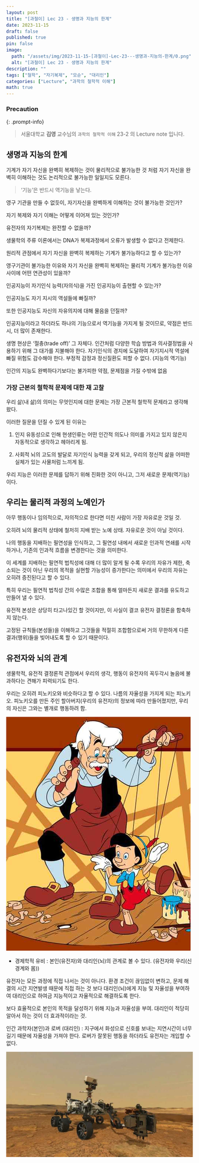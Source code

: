 ```yaml
---
layout: post
title: "[과철이] Lec 23 - 생명과 지능의 한계"
date: 2023-11-15
draft: false
published: true
pin: false
image:
  path: "/assets/img/2023-11-15-[과철이]-Lec-23---생명과-지능의-한계/0.png"
  alt: "[과철이] Lec 23 - 생명과 지능의 한계"
description: ""
tags: ["철학", "자기복제", "모순", "대리인"]
categories: ["Lecture", "과학의 철학적 이해"]
math: true
---
```



### Precaution


{: .prompt-info}


> 서울대학교 **김영** 교수님의 `과학의 철학적 이해` 23-2 의 Lecture note 입니다. 


## 생명과 지능의 한계


기계가 자기 자신을 완벽히 복제하는 것이 물리적으로 불가능한 것 처럼 자기 자신을 완벽히 이해하는 것도 논리적으로 불가능한 일일지도 모른다.


> ‘기능’은 반드시 역기능을 낳는다.


영구 기관을 만들 수 없듯이, 자기자신을 완벽하게 이해하는 것이 불가능한 것인가?


자기 복제와 자기 이해는 어떻게 이어져 있는 것인가?


유전자의 자기복제는 완전할 수 없을까?


생물학의 주류 이론에서는 DNA가 복제과정에서 오류가 발생할 수 없다고 전제한다.


원리적 관점에서 자기 자신을 완벽히 복제하는 기계가 불가능하다고 할 수 있는가?


영구기관이 불가능한 이유와 자기 자신을 완벽히 복제하는 물리적 기계가 불가능한 이유 사이에 어떤 연관성이 있을까?


인공지능이 자기인식 능력(자의식)을 가진 인공지능이 출현할 수 있는가?


인공지능도 자기 지시의 역설들에 빠질까?


또한 인공지능도 자신의 자유의지에 대해 물음을 던질까?


인공지능이라고 하더라도 하나의 기능으로서 역기능을 가지게 될 것이므로, 약점은 반드시, 더 많이 존재한다.


생명 현상은 ‘절충(trade off)’ 그 자체다. 인간처럼 다양한 학습 방법과 의사결정법을 사용하기 위해 그 대가를 지불해야 한다. 자기인식의 경지에 도달하여 자기지시적 역설에 빠질 위험도 감수해야 한다. 부정적 감정과 정신질환도 피할 수 없다. (지능의 역기능)


인간의 지능도 완벽하다기보다는 불가피한 약점, 문제점을 가질 수밖에 없음


### 가장 근본의 철학적 문제에 대한 재 고찰


우리 삶(내 삶)의 의미는 무엇인지에 대한 문제는 가장 근본적 철학적 문제라고 생각해 왔다.


이러한 질문을 던질 수 있게 된 이유는


1. 인지 유동성으로 인해 현생인류는 어떤 인간적 의도나 의미를 가지고 있지 않은지 자동적으로 생각하고 헤아리게 됨.


2. 사회적 뇌의 고도의 발달로 자기인식 능력을 갖게 되고, 우리의 정신적 삶을 어떠한 실체가 있는 사물처럼 느끼게 됨.


우리 지능은 이러한 문제를 답하기 위해 진화한 것이 아니고, 그저 새로운 문제(역기능)이다.


## 우리는 물리적 과정의 노예인가


아무 행동이나 임의적으로, 자의적으로 한다면 미친 사람이 가장 자유로운 것일 것.


오히려 뇌의 물리적 상태에 철저히 지배 받는 노예 상태. 자유로운 것이 아닐 것이다.


나의 행동을 지배하는 필연성을 인식하고, 그 필연성 내에서 새로운 인과적 연쇄를 시작하거나, 기존의 인과적 흐름을 변경한다는 것을 의미한다.


이 세계를 지배하는 필연적 법칙성에 대해 더 많이 알게 될 수록 우리의 자유가 제한, 축소되는 것이 아닌 우리의 목적을 실현할 가능성이 증가한다는 의미에서 우리의 자유는 오히려 증진된다고 할 수 있다.


특히 우리는 필연적 법칙성 간의 수많은 조합을 통해 얼마든지 새로운 결과를 유도하고 만들어 낼 수 있다.


유전적 본성은 상당히 타고나있긴 할 것이지만, 이 사실이 결코 유전자 결정론을 함축하지 않는다.


고정된 규칙들(본성들)을 이해하고 그것들을 적절히 조합함으로써 거의 무한하게 다른 결과(행위)들을 빚어내도록 할 수 있기 때문이다.


## 유전자와 뇌의 관계


생물학적, 유전적 결정론적 관점에서 우리의 생각, 행동이 유전자의 꼭두각시 놀음에 불과하다는 견해가 피력되기도 한다.


우리는 오히려 피노키오와 비슷하다고 할 수 있다. 나름의 자율성을 가지게 되는 피노키오. 피노키오를 만든 주인 할아버지(우리의 유전자)의 정보에 따라 만들어졌지만, 우리의 자신은 그와는 별개로 행동하려 함.


![](/assets/img/2023-11-15-[과철이]-Lec-23---생명과-지능의-한계/0.png)

- 경제학적 유비 : 본인(유전자)와 대리인(뇌)의 관계로 볼 수 있다. (유전자와 우리(신경계와 몸))

유전자는 모든 과정에 직접 나서는 것이 아니다. 환경 조건이 끊임없이 변하고, 문제 해결의 시간 지연발생 때문에 직접 하는 것 보다 대리인(뇌)에게 지능 및 자율성을 부여하여 대리인으로 하여금 지능적이고 자율적으로 해결하도록 한다.


보다 효율적으로 본인의 목적을 달성하기 위해 지능과 자율성을 부여. 대리인이 적당히 알아서 하는 것이 더 효과적이라는 것.


인간 과학자(본인)과 로버 (대리인) : 지구에서 화성으로 신호를 보내는 지연시간이 너무 길기 때문에 자율성을 가져야 한다. 로버가 잘못된 행동을 하더라도 유전자는 개입할 수 없다.


![](/assets/img/2023-11-15-[과철이]-Lec-23---생명과-지능의-한계/1.png)


<script>
  window.MathJax = {
    tex: {
      macros: {
        R: "\\mathbb{R}",
        N: "\\mathbb{N}",
        Z: "\\mathbb{Z}",
        Q: "\\mathbb{Q}",
        C: "\\mathbb{C}",
        proj: "\\operatorname{proj}",
        rank: "\\operatorname{rank}",
        im: "\\operatorname{im}",
        dom: "\\operatorname{dom}",
        codom: "\\operatorname{codom}",
        argmax: "\\operatorname*{arg\,max}",
        argmin: "\\operatorname*{arg\,min}",
        "\{": "\\lbrace",
        "\}": "\\rbrace",
        sub: "\\subset",
        sup: "\\supset",
        sube: "\\subseteq",
        supe: "\\supseteq"
      },
      tags: "ams",
      strict: false, 
      inlineMath: [["$", "$"], ["\\(", "\\)"]],
      displayMath: [["$$", "$$"], ["\\[", "\\]"]]
    },
    options: {
      skipHtmlTags: ["script", "noscript", "style", "textarea", "pre"]
    }
  };
</script>
<script async src="https://cdn.jsdelivr.net/npm/mathjax@3/es5/tex-mml-chtml.js"></script>
